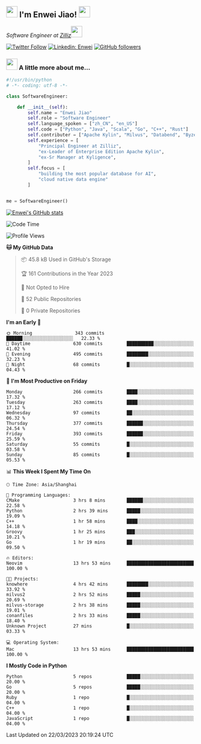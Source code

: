 <h2><img src="https://emojis.slackmojis.com/emojis/images/1531849430/4246/blob-sunglasses.gif?1531849430" width="30"/> I'm  Enwei Jiao! <img src="https://media.giphy.com/media/juBt25nT1KGys/giphy.gif" width=30> </h2>
<!-- <img align='right' src="https://media.giphy.com/media/M9gbBd9nbDrOTu1Mqx/giphy.gif" width="230"> -->
<p><em>Software Engineer at <a href="https://zilliz.com/">Zilliz</a><img src="https://media.giphy.com/media/WUlplcMpOCEmTGBtBW/giphy.gif" width="30"></em></p>

[![Twitter Follow](https://img.shields.io/twitter/follow/misteranmol?label=Follow)](https://twitter.com/intent/follow?screen_name=EnweiJiao)
[![Linkedin: Enwei](https://img.shields.io/badge/-enwei-blue?style=&logo=Linkedin&logoColor=white&link=https://www.linkedin.com/in/enwei-jiao-41192a97)](https://www.linkedin.com/in/enwei-jiao-41192a97/)
[![GitHub followers](https://img.shields.io/github/followers/jiaoew1991?label=Follow&style=social)](https://github.com/jiaoew1991)


### <img src="https://media.giphy.com/media/VgCDAzcKvsR6OM0uWg/giphy.gif" width="30"> A little more about me...  

```python
#!/usr/bin/python
# -*- coding: utf-8 -*-

class SoftwareEngineer:

    def __init__(self):
        self.name = "Enwei Jiao"
        self.role = "Software Engineer"
        self.language_spoken = ["zh_CN", "en_US"]
        self.code = ["Python", "Java", "Scala", "Go", "C++", "Rust"]
        self.contributer = ["Apache Kylin", "Milvus", "Databend", "Byzer-Lang"]
        self.experience = [
            "Principal Engineer at Zilliz",
            "ex-Leader of Enterprise Edition Apache Kylin",
            "ex-Sr Manager at Kyligence",
        ]
        self.focus = [
            "building the most popular database for AI",
            "cloud native data engine"
        ]


me = SoftwareEngineer()
```

[![Enwei's GitHub stats](https://github-readme-stats.vercel.app/api?username=jiaoew1991&count_private=true&show_icons=true)](https://github.com/jiaoew1991/jiaoew1991)

<!-- [![Top Langs](https://github-readme-stats.vercel.app/api/top-langs/?username=jiaoew1991&layout=compact)](https://github.com/jiaoew1991/jiaoew1991) -->

<!--START_SECTION:waka-->
![Code Time](http://img.shields.io/badge/Code%20Time-581%20hrs%2015%20mins-blue)

![Profile Views](http://img.shields.io/badge/Profile%20Views-0-blue)

**🐱 My GitHub Data** 

> 📦 45.8 kB Used in GitHub's Storage 
 > 
> 🏆 161 Contributions in the Year 2023
 > 
> 🚫 Not Opted to Hire
 > 
> 📜 52 Public Repositories 
 > 
> 🔑 0 Private Repositories 
 > 
**I'm an Early 🐤** 

```text
🌞 Morning                343 commits         ██████░░░░░░░░░░░░░░░░░░░   22.33 % 
🌆 Daytime                630 commits         ██████████░░░░░░░░░░░░░░░   41.02 % 
🌃 Evening                495 commits         ████████░░░░░░░░░░░░░░░░░   32.23 % 
🌙 Night                  68 commits          █░░░░░░░░░░░░░░░░░░░░░░░░   04.43 % 
```
📅 **I'm Most Productive on Friday** 

```text
Monday                   266 commits         ████░░░░░░░░░░░░░░░░░░░░░   17.32 % 
Tuesday                  263 commits         ████░░░░░░░░░░░░░░░░░░░░░   17.12 % 
Wednesday                97 commits          ██░░░░░░░░░░░░░░░░░░░░░░░   06.32 % 
Thursday                 377 commits         ██████░░░░░░░░░░░░░░░░░░░   24.54 % 
Friday                   393 commits         ██████░░░░░░░░░░░░░░░░░░░   25.59 % 
Saturday                 55 commits          █░░░░░░░░░░░░░░░░░░░░░░░░   03.58 % 
Sunday                   85 commits          █░░░░░░░░░░░░░░░░░░░░░░░░   05.53 % 
```


📊 **This Week I Spent My Time On** 

```text
🕑︎ Time Zone: Asia/Shanghai

💬 Programming Languages: 
CMake                    3 hrs 8 mins        ██████░░░░░░░░░░░░░░░░░░░   22.58 % 
Python                   2 hrs 39 mins       █████░░░░░░░░░░░░░░░░░░░░   19.09 % 
C++                      1 hr 58 mins        ████░░░░░░░░░░░░░░░░░░░░░   14.18 % 
Groovy                   1 hr 25 mins        ███░░░░░░░░░░░░░░░░░░░░░░   10.21 % 
Go                       1 hr 19 mins        ██░░░░░░░░░░░░░░░░░░░░░░░   09.50 % 

🔥 Editors: 
Neovim                   13 hrs 53 mins      █████████████████████████   100.00 % 

🐱‍💻 Projects: 
knowhere                 4 hrs 42 mins       ████████░░░░░░░░░░░░░░░░░   33.92 % 
milvus2                  2 hrs 52 mins       █████░░░░░░░░░░░░░░░░░░░░   20.69 % 
milvus-storage           2 hrs 38 mins       █████░░░░░░░░░░░░░░░░░░░░   19.01 % 
conanfiles               2 hrs 33 mins       █████░░░░░░░░░░░░░░░░░░░░   18.40 % 
Unknown Project          27 mins             █░░░░░░░░░░░░░░░░░░░░░░░░   03.33 % 

💻 Operating System: 
Mac                      13 hrs 53 mins      █████████████████████████   100.00 % 
```

**I Mostly Code in Python** 

```text
Python                   5 repos             █████░░░░░░░░░░░░░░░░░░░░   20.00 % 
Go                       5 repos             █████░░░░░░░░░░░░░░░░░░░░   20.00 % 
Ruby                     1 repo              █░░░░░░░░░░░░░░░░░░░░░░░░   04.00 % 
C++                      1 repo              █░░░░░░░░░░░░░░░░░░░░░░░░   04.00 % 
JavaScript               1 repo              █░░░░░░░░░░░░░░░░░░░░░░░░   04.00 % 
```




 Last Updated on 22/03/2023 20:19:24 UTC
<!--END_SECTION:waka-->
